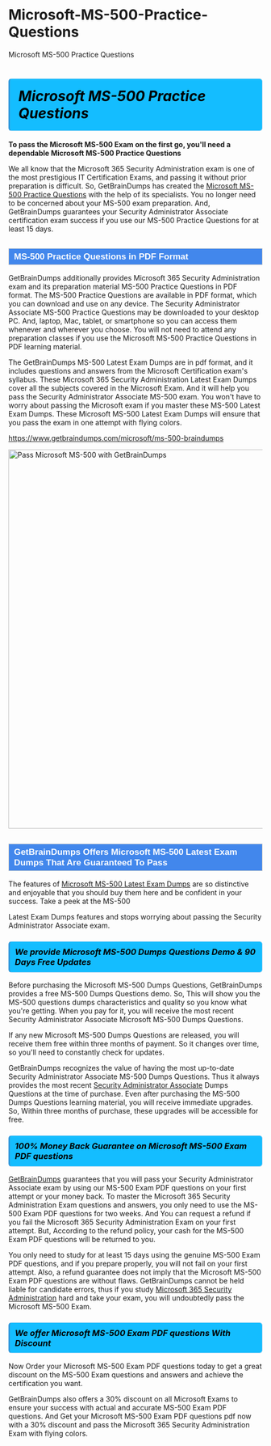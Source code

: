 # Microsoft-MS-500-Practice-Questions
Microsoft MS-500 Practice Questions
<h1><strong><span style="display: block; color: #000000; background: #14BDFF; border: 0.5px solid #AED6F1; border-left: 3px solid #3498DB; padding: .6em; border-radius: 6px;">                     <em>Microsoft MS-500 <span class="exam_variation">Practice Questions</span> </em>                </span></strong>            </h1>                        <p><strong>To pass the Microsoft MS-500 Exam on the first go, you'll need a dependable Microsoft MS-500 <span class="exam_variation">Practice Questions</span></strong></p>                        <p>We all know that the Microsoft 365 Security Administration exam is one of the most prestigious IT Certification Exams,             and passing it without prior preparation is difficult. So, GetBrainDumps has created the <a href="https://www.getbraindumps.com/microsoft/ms-500-braindumps">Microsoft MS-500 <span class="exam_variation">Practice Questions</span></a> with the help of its specialists.             You no longer need to be concerned about your MS-500 exam preparation. And, GetBrainDumps guarantees your Security Administrator Associate certification             exam success if you use our MS-500 <span class="exam_variation">Practice Questions</span> for at least 15 days.</p>                        <h2 style="background: #4287ec; border: 1px solid #cccccc; padding: 5px 10px;">                <span style="color: #ffffff;">                    <span style="font-size: 11pt;">                        <span style="line-height: normal;">                            <span style="font-family: Calibri,sans-serif;">                                <strong>                                    <span style="font-size: 13.0pt;">MS-500 <span class="exam_variation">Practice Questions</span> in PDF Format</span>                                </strong>                            </span>                        </span>                    </span>                </span>            </h2>                        <p>GetBrainDumps additionally provides Microsoft 365 Security Administration exam and its preparation material MS-500 <span class="exam_variation">Practice Questions</span> in PDF format.             The MS-500 <span class="exam_variation">Practice Questions</span> are available in PDF format, which you can download and use on any device. The Security Administrator Associate MS-500 <span class="exam_variation">Practice Questions</span> may be downloaded             to your desktop PC. And, laptop, Mac, tablet, or smartphone so you can access them whenever and wherever you choose. You will not need to attend any preparation classes if you use             the Microsoft MS-500 <span class="exam_variation">Practice Questions</span> in PDF learning material. </p>                        <p>The GetBrainDumps MS-500 <span class="exam_variation2">Latest Exam Dumps</span> are in pdf format, and  it includes questions and answers from the Microsoft Certification exam's syllabus. These             Microsoft 365 Security Administration <span class="exam_variation2">Latest Exam Dumps</span> cover all the subjects covered in the Microsoft Exam. And it will help you pass the             Security Administrator Associate MS-500 exam. You won't have to worry about passing the Microsoft exam if you master these MS-500 <span class="exam_variation2">Latest Exam Dumps</span>.             These Microsoft MS-500 <span class="exam_variation2">Latest Exam Dumps</span> will ensure that you pass the exam in one attempt with flying colors.</p>                        <p><a href="https://www.getbraindumps.com/microsoft/ms-500-braindumps">https://www.getbraindumps.com/microsoft/ms-500-braindumps</a></p>                        <p><a href="https://www.getbraindumps.com/"><img src="https://www.getbraindumps.com/images/get-updated-exam-questions-with-discount-getbraindumps.jpg" class="postImage" alt="Pass Microsoft MS-500 with GetBrainDumps" width="750"></a></p>                            <h2 style="background: #4287ec; border: 1px solid #cccccc; padding: 5px 10px;">                <span style="color: #ffffff;">                    <span style="font-size: 11pt;">                        <span style="line-height: normal;">                            <span style="font-family: Calibri,sans-serif;">                                <strong>                                    <span style="font-size: 13.0pt;">GetBrainDumps Offers Microsoft MS-500 <span class="exam_variation2">Latest Exam Dumps</span> That Are Guaranteed To Pass</span>                                </strong>                            </span>                        </span>                    </span>                </span>            </h2>                        <p>The features of <a href="https://www.getbraindumps.com/microsoft-braindumps.html">Microsoft MS-500 <span class="exam_variation2">Latest Exam Dumps</span></a> are so distinctive and enjoyable that you should buy them here and be confident in your success. Take a peek at the MS-500</p>            <p> <span class="exam_variation2">Latest Exam Dumps</span> features and stops worrying about passing the Security Administrator Associate exam.</p>                        <h3>                <strong>                    <span style="display: block; color: #000000; background: #14BDFF; border: 0.5px solid #AED6F1; border-left: 3px solid #3498DB; padding: .6em; border-radius: 6px;">                        <em>We provide Microsoft MS-500 <span class="exam_variation3">Dumps Questions</span> Demo &amp; 90 Days Free Updates</em>                    </span>                </strong>            </h3>                        <p>Before purchasing the Microsoft MS-500 <span class="exam_variation3">Dumps Questions</span>, GetBrainDumps provides a free MS-500 <span class="exam_variation3">Dumps Questions</span> demo. So, This will show you the MS-500 questions dumps             characteristics and quality so you know what you're getting. When you pay for it, you will receive the most recent             Security Administrator Associate Microsoft MS-500 <span class="exam_variation3">Dumps Questions</span>.</p>                        <p>If any new Microsoft MS-500 <span class="exam_variation3">Dumps Questions</span> are released, you will receive them free within three months of payment.             So it changes over time, so you'll need to constantly check for updates.</p>                        <p>GetBrainDumps recognizes the value of having the most up-to-date Security Administrator Associate MS-500 <span class="exam_variation3">Dumps Questions</span>. Thus it always provides the most recent             <a href="https://www.getbraindumps.com/microsoft/security-administrator-associate-braindumps.html">Security Administrator Associate</a> <span class="exam_variation3">Dumps Questions</span> at the time of purchase. Even after purchasing the MS-500 <span class="exam_variation3">Dumps Questions</span> learning material, you will receive immediate upgrades.             So, Within three months of purchase, these upgrades will be accessible for free.</p>                        <h3>                <strong>                    <span style="display: block; color: #000000; background: #14BDFF; border: 0.5px solid #AED6F1; border-left: 3px solid #3498DB; padding: .6em; border-radius: 6px;">                        <em>100% Money Back Guarantee on Microsoft MS-500 <span class="exam_variation4">Exam PDF questions</span></em>                    </span>                </strong>            </h3>                        <p><a href="https://www.getbraindumps.com/">GetBrainDumps</a> guarantees that you will pass your Security Administrator Associate exam by using our MS-500 <span class="exam_variation4">Exam PDF questions</span> on your first attempt or your money back.             To master the Microsoft 365 Security Administration Exam questions and answers, you only need to use the MS-500 <span class="exam_variation4">Exam PDF questions</span> for             two weeks. And You can request a refund if you fail the Microsoft 365 Security Administration Exam on your first attempt. But, According to the refund policy, your cash             for the MS-500 <span class="exam_variation4">Exam PDF questions</span> will be returned to you.</p>                        <p>You only need to study for at least 15 days using the genuine MS-500 <span class="exam_variation4">Exam PDF questions</span>, and if you prepare properly, you will not fail on your first attempt.             Also, a refund guarantee does not imply that the Microsoft MS-500 <span class="exam_variation4">Exam PDF questions</span> are without flaws. GetBrainDumps cannot be held liable for candidate errors,             thus if you study <a href="https://www.getbraindumps.com/microsoft/ms-500-braindumps">Microsoft 365 Security Administration</a> hard and take your exam, you will undoubtedly pass the Microsoft MS-500 Exam. </p>                        <h3>                <strong>                    <span style="display: block; color: #000000; background: #14BDFF; border: 0.5px solid #AED6F1; border-left: 3px solid #3498DB; padding: .6em; border-radius: 6px;">                        <em>We offer Microsoft MS-500 <span class="exam_variation4">Exam PDF questions</span> With Discount</em>                    </span>                </strong>            </h3>                        <p>Now Order your Microsoft MS-500 <span class="exam_variation4">Exam PDF questions</span> today to get a great discount on the MS-500 Exam questions and answers and achieve the certification you want.</p>                        <p>GetBrainDumps also offers a 30% discount on all Microsoft Exams to ensure your success with actual and accurate MS-500 <span class="exam_variation4">Exam PDF questions</span>. And Get your Microsoft MS-500 <span class="exam_variation4">Exam PDF questions</span>             pdf now with a 30% discount and pass the Microsoft 365 Security Administration Exam with flying colors.</p>                    
